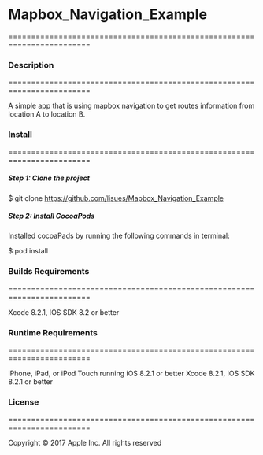 
# Mapbox_Navigation_Example
========================================================================

### Description 
========================================================================

A simple app that is using mapbox navigation to get routes information from location A to location B. 

### Install

========================================================================

##### Step 1: Clone the project
  $ git clone https://github.com/lisues/Mapbox_Navigation_Example

##### Step 2: Install CocoaPods

  Installed cocoaPads by running the following commands in terminal:
  
  $ pod install

### Builds Requirements 

========================================================================

Xcode 8.2.1,  IOS SDK 8.2 or better

 
### Runtime Requirements

========================================================================

iPhone, iPad, or iPod Touch running iOS 8.2.1 or better Xcode 8.2.1,  IOS SDK 8.2.1 or better
 
### License
========================================================================

Copyright © 2017 Apple Inc. All rights reserved

